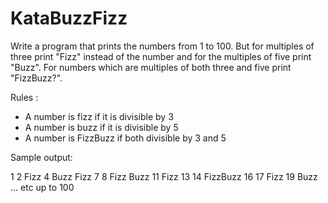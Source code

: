 # KataBuzzFizz
Write a program that prints the numbers from 1 to 100. But for multiples of three print "Fizz" instead of the number and for the multiples of five print "Buzz". For numbers which are multiples of both three and five print "FizzBuzz?".

Rules : 

 * A number is fizz if it is divisible by 3 
 * A number is buzz if it is divisible by 5 
 * A number is FizzBuzz if both divisible by 3 and 5

Sample output:

1
2
Fizz
4
Buzz
Fizz
7
8
Fizz
Buzz
11
Fizz
13
14
FizzBuzz
16
17
Fizz
19
Buzz
... etc up to 100




